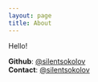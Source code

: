 ```yaml
---
layout: page
title: About
---
```


Hello!

**Github**: [@silentsokolov](https://github.com/silentsokolov)   
**Contact**: [@silentsokolov](https://keybase.io/silentsokolov)  

